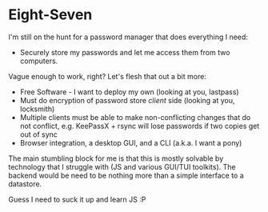 # Eight-Seven

I'm still on the hunt for a password manager that does everything I need:

* Securely store my passwords and let me access them from two computers. 

Vague enough to work, right? Let's flesh that out a bit more: 

* Free Software - I want to deploy my own (looking at you, lastpass)
* Must do encryption of password store *client* side (looking at you, locksmith)
* Multiple clients must be able to make non-conflicting changes that do not
    conflict, e.g. KeePassX + rsync will lose passwords if two copies get out of sync
* Browser integration, a desktop GUI, and a CLI (a.k.a. I want a pony)

The main stumbling block for me is that this is mostly solvable by technology
that I struggle with (JS and various GUI/TUI toolkits). The backend would be
need to be nothing more than a simple interface to a datastore.

Guess I need to suck it up and learn JS :P
